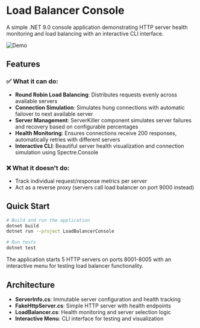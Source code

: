 # Load Balancer Console
A simple .NET 9.0 console application demonstrating HTTP server health monitoring and load balancing with an interactive CLI interface.

![Demo](LoadBalancerConsole/Demo.gif)

## Features

### ✅ What it can do:
- **Round Robin Load Balancing**: Distributes requests evenly across available servers
- **Connection Simulation**: Simulates hung connections with automatic failover to next available server
- **Server Management**: ServerKiller component simulates server failures and recovery based on configurable percentages
- **Health Monitoring**: Ensures connections receive 200 responses, automatically retries with different servers
- **Interactive CLI**: Beautiful server health visualization and connection simulation using Spectre.Console

### ❌ What it doesn't do:
- Track individual request/response metrics per server
- Act as a reverse proxy (servers call load balancer on port 9000 instead)

## Quick Start

```bash
# Build and run the application
dotnet build
dotnet run --project LoadBalancerConsole

# Run tests
dotnet test
```

The application starts 5 HTTP servers on ports 8001-8005 with an interactive menu for testing load balancer functionality.

## Architecture

- **ServerInfo.cs**: Immutable server configuration and health tracking
- **FakeHttpServer.cs**: Simple HTTP server with health endpoints
- **LoadBalancer.cs**: Health monitoring and server selection logic
- **Interactive Menu**: CLI interface for testing and visualization



